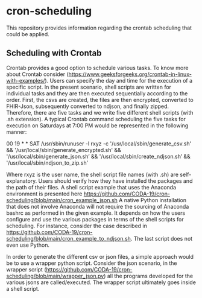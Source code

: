 # cron-scheduling
This repository provides information regarding the crontab scheduling that could be applied.



## Scheduling with Crontab

Crontab provides a good option to schedule various tasks. To know more about Crontab consider (https://www.geeksforgeeks.org/crontab-in-linux-with-examples/). Users can specify the day and time for the execution of a specific script. In the present scenario, shell scripts are written for individual tasks and they are then executed sequentially according to the order. First, the csvs are created, the files are then encrypted, converted to FHIR-Json, subsequently converted to ndjson, and finally zipped. Therefore, there are five tasks and we write five different shell scripts (with .sh extension). A typical Crontab command scheduling the five tasks for execution on Saturdays at 7:00 PM would be represented in the following manner:

00 19 * * SAT /usr/sbin/runuser -l rxyz -c '/usr/local/sbin/generate_csv.sh' && '/usr/local/sbin/generate_encrypted.sh' && '/usr/local/sbin/generate_json.sh’ && '/usr/local/sbin/create_ndjson.sh’ && '/usr/local/sbin/ndjson_to_zip.sh’

Where rxyz is the user name, the shell script file names (with .sh) are self-explanatory. Users should verify how they have installed the packages and the path of their files. A shell script example that uses the Anaconda environment is presented here https://github.com/CODA-19/cron-scheduling/blob/main/cron_example_json.sh A native Python installation that does not involve Anaconda will not require the sourcing of Anaconda bashrc as performed in the given example. It depends on how the users configure and use the various packages in terms of the shell scripts for scheduling. For instance, consider the case described in https://github.com/CODA-19/cron-scheduling/blob/main/cron_example_to_ndjson.sh. The last script does not even use Python.

In order to generate the different csv or json files, a simple approach would be to use a wrapper python script. Consider the json scenario, in the wrapper script (https://github.com/CODA-19/cron-scheduling/blob/main/wrapper_json.py) all the programs developed for the various jsons are called/executed. The wrapper script ultimately goes inside a shell script.
